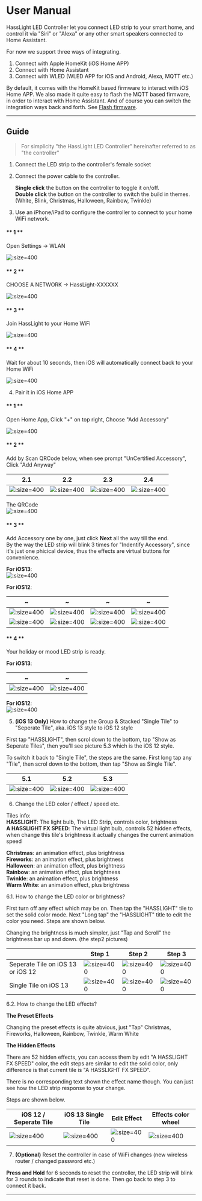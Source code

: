 # User Manual

HassLight LED Controller let you connect LED strip to your smart home, and control it via "Siri" or "Alexa" or any other smart speakers connected to Home Assistant. 

For now we support three ways of integrating. 
1. Connect with Apple HomeKit (iOS Home APP)
2. Connect with Home Assistant
3. Connect with WLED (WLED APP for iOS and Android, Alexa, MQTT etc.)  

By default, it comes with the HomeKit based firmware to interact with iOS Home APP.
We also made it quite easy to flash the MQTT based firmware, in order to interact with Home Assistant. And of course you can switch the integration ways back and forth. See [Flash firmware](flash).

----

## Guide

> For simplicity "the HassLight LED Controller" hereinafter referred to as "the controller" 

1. Connect the LED strip to the controller's female socket
2. Connect the power cable to the controller. 
 
   **Single click** the button on the controller to toggle it on/off.  
   **Double click** the button on the controller to switch the build in themes. (White, Blink, Christmas, Halloween, Rainbow, Twinkle)

3. Use an iPhone/iPad to configure the controller to connect to your home WiFi network.

<!-- tabs:start -->

  #### ** 1 **

  Open Settings -> WLAN

  ![](/imgs/ios/ios_wifi_1.jpg ':size=400')

  #### ** 2 **

  CHOOSE A NETWORK -> HassLight-XXXXXX 

  ![](/imgs/ios/ios_wifi_2.jpg ':size=400')
  
  #### ** 3 **

  Join HassLight to your Home WiFi

  ![](/imgs/ios/ios_wifi_3.jpg ':size=400')

  #### ** 4 **

  Wait for about 10 seconds, then iOS will automatically connect back to your Home WiFi

  ![](/imgs/ios/ios_wifi_4.jpg ':size=400')

<!-- tabs:end -->

4. Pair it in iOS Home APP

<!-- tabs:start -->

  #### ** 1 **

  Open Home App, Click "+" on top right, Choose "Add Accessory"

  ![](/imgs/ios/homekit_1.jpg ':size=400')

  #### ** 2 **

  Add by Scan QRCode below, when see prompt "UnCertified Accessory", Click "Add Anyway"

  2.1 | 2.2 | 2.3 | 2.4
  --  | --  | --  | --
  ![](/imgs/ios/homekit_2_1.jpg ':size=400') | ![](/imgs/ios/homekit_2_2.jpg ':size=400') | ![](/imgs/ios/homekit_2_3.jpg ':size=400') | ![](/imgs/ios/homekit_2_4.jpg ':size=400')

  The QRCode  
  ![](/imgs/qrcode.png ':size=400')

  #### ** 3 **

  Add Accessory one by one, just click **Next** all the way till the end.   
  By the way the LED strip will blink 3 times for "Indentify Accessory", since it's just one phicical device, thus the effects are virtual buttons for convenience.

  **For iOS13**:  
  ![](/imgs/ios/homekit_3_ios13.jpg ':size=400') 

  **For iOS12**:  

  ~ | ~ | ~ | ~
  --  | --  | --  | --
  ![](/imgs/ios/homekit_3_1.jpg ':size=400') | ![](/imgs/ios/homekit_3_2.jpg ':size=400') | ![](/imgs/ios/homekit_3_3.jpg ':size=400') | ![](/imgs/ios/homekit_3_4.jpg ':size=400')
  ![](/imgs/ios/homekit_3_5.jpg ':size=400') | ![](/imgs/ios/homekit_3_6.jpg ':size=400') | ![](/imgs/ios/homekit_3_7.jpg ':size=400') | ![](/imgs/ios/homekit_3_8.jpg ':size=400')

  #### ** 4 **

  Your holiday or mood LED strip is ready.
  
  **For iOS13**:  

  ~ | ~ 
  --  | -- 
  ![](/imgs/ios/homekit_4_1_ios13.jpg ':size=400') | ![](/imgs/ios/homekit_4_2_ios13.jpg ':size=400') 


  **For iOS12**:  
  ![](/imgs/ios/homekit_4.jpg ':size=400') 

<!-- tabs:end -->

5. **(iOS 13 Only)** How to change the Group & Stacked "Single Tile" to "Seperate Tile", aka. iOS 13 style to iOS 12 style

  First tap "HASSLIGHT", then scrol down to the bottom, tap "Show as Seperate Tiles", then you'll see picture 5.3 which is the iOS 12 style.  

  To switch it back to "Single Tile", the steps are the same. First long tap any "Tile", then scrol down to the bottom, then tap "Show as Single Tile". 

5.1 | 5.2 | 5.3 
-- | -- | -- 
![](/imgs/ios/single_tile.jpg ':size=400') | ![](/imgs/ios/single_tile_change.jpg ':size=400') | ![](/imgs/ios/seperate_tile.jpg ':size=400') 


6. Change the LED color / effect / speed etc.

  Tiles info:  
  **HASSLIGHT**: The light bulb, The LED Strip, controls color, brightness  
  **A HASSLIGHT FX SPEED**: The virtual light bulb, controls 52 hidden effects, when change this tile's brightness it actually changes the current animation speed  

  **Christmas**: an animation effect, plus brightness  
  **Fireworks**: an animation effect, plus brightness  
  **Halloween**: an animation effect, plus brightness  
  **Rainbow**: an animation effect, plus brightness  
  **Twinkle**: an animation effect, plus brightness  
  **Warm White**: an animation effect, plus brightness  

6.1. How to change the LED color or brightness?  

  First turn off any effect which may be on. Then tap the "HASSLIGHT" tile to set the solid color mode.
  Next "Long tap" the "HASSLIGHT" title to edit the color you need. Steps are shown below.

  Changing the brightness is much simpler, just "Tap and Scroll" the brightness bar up and down. (the step2 pictures)

&nbsp; | Step 1 | Step 2 | Step 3 
-- | -- | -- | -- 
Seperate Tile on iOS 13 or iOS 12 | ![](/imgs/ios/color_12.jpg ':size=400') | ![](/imgs/ios/color_12_1.jpg ':size=400') | ![](/imgs/ios/color.jpg ':size=400') 
Single Tile on iOS 13 | ![](/imgs/ios/color_13.jpg ':size=400') | ![](/imgs/ios/color_13_1.jpg ':size=400') | ![](/imgs/ios/color.jpg ':size=400') 

6.2. How to change the LED effects?  
  

  **The Preset Effects**

  Changing the preset effects is quite abvious, just "Tap" Christmas, Fireworks, Halloween, Rainbow, Twinkle, Warm White 

  **The Hidden Effects**  

  There are 52 hidden effects, you can access them by edit "A HASSLIGHT FX SPEED" color, the edit steps are similar to edit the solid color, only difference is that current tile is "A HASSLIGHT FX SPEED". 
  
  There is no corresponding text shown the effect name though. You can just see how the LED strip response to your change.
  
  Steps are shown below.

iOS 12 / Seperate Tile | iOS 13 Single Tile | Edit Effect | Effects color wheel 
-- | -- | -- | -- 
![](/imgs/ios/effect12_1.jpg ':size=400') | ![](/imgs/ios/effect13_1.jpg ':size=400') | ![](/imgs/ios/effect2.jpg ':size=400') | ![](/imgs/ios/effect3.jpg ':size=400')

7. **(Optional)** Reset the controller in case of WiFi changes (new wireless router / changed password etc.)

  **Press and Hold** for 6 seconds to reset the controller, the LED strip will blink for 3 rounds to indicate that reset is done. Then go back to step 3 to connect it back.

----
